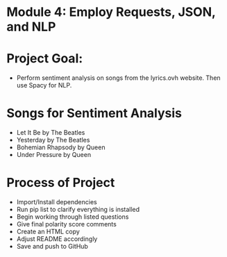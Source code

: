 # Module 4: Employ Requests, JSON, and NLP

# Project Goal:
- Perform sentiment analysis on songs from the lyrics.ovh website. Then use Spacy for NLP. 

# Songs for Sentiment Analysis
- Let It Be by The Beatles
- Yesterday by The Beatles
- Bohemian Rhapsody by Queen
- Under Pressure by Queen

# Process of Project
- Import/Install dependencies
- Run pip list to clarify everything is installed
- Begin working through listed questions
- Give final polarity score comments
- Create an HTML copy
- Adjust README accordingly
- Save and push to GitHub
